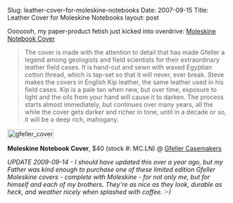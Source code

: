 Slug: leather-cover-for-moleskine-notebooks
Date: 2007-09-15
Title: Leather Cover for Moleskine Notebooks
layout: post

Ooooooh, my paper-product fetish just kicked into overdrive: [Moleskine Notebook Cover](http://www.kk.org/cooltools/archives/001883.php)

>The cover is made with the attention to detail that has made Gfeller a legend among geologists and field scientists for their extraordinary leather field cases. It is hand-cut and sewn with waxed Egyptian cotton thread, which is tap-set so that it will never, ever break. Steve makes the covers in English Kip leather, the same leather used in his field cases. Kip is a pale tan when new, but over time, exposure to light and the oils from your hand will cause it to darken. The process starts almost immediately, but continues over many years, all the while the cover gets darker and richer in tone, until in a decade or so, it will be a deep rich, mahogany.

<img  alt="gfeller_cover" class="at-xid-6a010534988cd3970b0120a5b36777970c " src="http://steveivy.typepad.com/.a/6a010534988cd3970b0120a5b36777970c-pi" style="padding:1px; border: 1px solid #ccc;" />

**Moleskine Notebook Cover**, $40 (stock #: MC.LN) @ [Gfeller Casemakers](http://www.gfellercasemakers.com/)

*UPDATE 2009-09-14 - I should have updated this over a year ago, but my Father was kind enough to purchase one of these limited edition Gfeller Moleskine covers - complete with Moleskine - for not only me, but for himself and each of my brothers. They're as nice as they look, durable as heck, and weather nicely when splashed with coffee. :-)*
